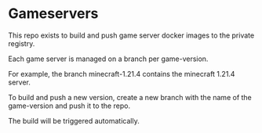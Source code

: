 # Gameservers

This repo exists to build and push game server docker images to the private registry.

Each game server is managed on a branch per game-version.

For example, the branch minecraft-1.21.4 contains the minecraft 1.21.4 server.

To build and push a new version, create a new branch with the name of the game-version and push it to the repo.

The build will be triggered automatically.
